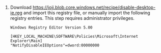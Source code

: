 1. Download <https://joji.blob.core.windows.net/recipe/disable-desktop-ie.reg> and import this registry file, or manually import the following registry entries. This step requires administrator privileges.

    ```
    Windows Registry Editor Version 5.00

    [HKEY_LOCAL_MACHINE\SOFTWARE\Policies\Microsoft\Internet Explorer\Main]
    "NotifyDisableIEOptions"=dword:00000000
    ```

